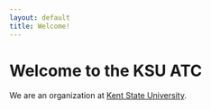 ```yaml
---
layout: default
title: Welcome!
---
```


# Welcome to the KSU ATC 

We are an organization at [Kent State University](http://ksu.edu). 